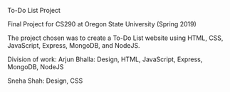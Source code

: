 To-Do List Project

Final Project for CS290 at Oregon State University (Spring 2019)

The project chosen was to create a To-Do List website using HTML, CSS, JavaScript, Express, MongoDB, and NodeJS.


Division of work:
Arjun Bhalla: Design, HTML, JavaScript, Express, MongoDB, NodeJS

Sneha Shah: Design, CSS
